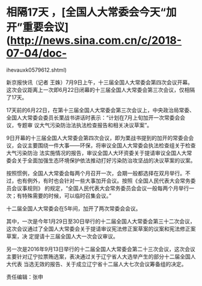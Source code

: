 # 相隔17天 ，[全国人大常委会今天“加开”重要会议](http://news.sina.com.cn/c/2018-07-04/doc-
ihevauxk0579612.shtml)

新京报快讯（记者
王姝）7月9日上午，十三届全国人大常委会第四次会议开幕。这次会议距离上一次即6月22日闭幕的十三届全国人大常委会第三次会议，仅相隔了17天。

17天前的6月22日，在第十三届全国人大常委会第三次会议上，中央政治局常委、全国人大常委会委员长栗战书讲话时表示：“计划在7月上旬加开一次常委会会议，专题审
议大气污染防治法执法检查报告和相关决议草案”。

9日开幕的十三届全国人大常委会第四次会议，即为栗战书提到的加开的常委会会议，会议主要围绕一件大事——环保，将审议全国人大常委会执法检查组关于检查大气污染防治
法实施情况的报告，审议全国人大环资委关于提请审议全国人大常委会关于全面加强生态环境保护依法推动打好污染防治攻坚战的决议草案的议案。

按照惯例，全国人大常委会每两个月召开一次，会期一般都选择在双月举行。不过，也有例外，有时也会针对一些大事加开会议。按照《全国人民代表大会常务委员会议事规则》
的规定，“全国人民代表大会常务委员会会议一般每两个月举行一次；有特殊需要的时候，可以临时召集会议。”

十二届全国人大常委会在5年间，加开了两次常委会会议。

其中，一次是今年1月29日至30日举行的十二届全国人大常委会第三十二次会议，这次会议通过了全国人大常委会关于提请审议宪法修正案草案的议案和宪法修正案草案，决
定提请十三届全国人大一次会议审议。

另一次是2016年9月13日举行的十二届全国人大常委会第二十三次会议，这次会议主要针对辽宁拉票贿选案，表决通过关于辽宁省人大选举产生的部分十二届全国人大代表
当选无效的报告、关于成立辽宁省十二届人大七次会议筹备组的决定。

责任编辑：张申

